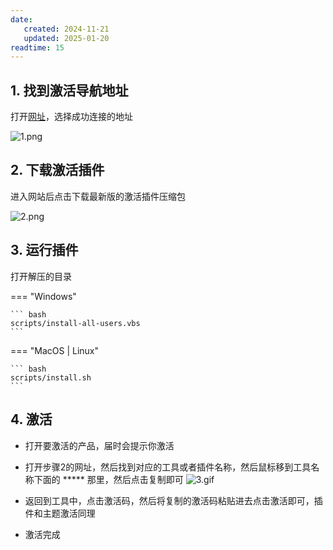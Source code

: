 ```yaml
---
date:
   created: 2024-11-21
   updated: 2025-01-20
readtime: 15
---
```

<!-- more -->

## 1. 找到激活导航地址
  打开[网址](https://3.jetbra.in/)，选择成功连接的地址
  
  ![1.png](https://www.leeyearn.cn/static/articlePicture/LeeYearn11732146419627785.png)

## 2. 下载激活插件
  进入网站后点击下载最新版的激活插件压缩包
  
  ![2.png](https://www.leeyearn.cn/static/articlePicture/LeeYearn11732146570361915.png)

## 3. 运行插件

打开解压的目录

=== "Windows"

    ``` bash
    scripts/install-all-users.vbs
    ```

=== "MacOS | Linux"

    ``` bash
    scripts/install.sh
    ```

## 4. 激活
  - 打开要激活的产品，届时会提示你激活

  - 打开步骤2的网址，然后找到对应的工具或者插件名称，然后鼠标移到工具名称下面的 ***** 那里，然后点击复制即可
    ![3.gif](https://www.leeyearn.cn/static/articlePicture/LeeYearn11732146891995770.gif)

  - 返回到工具中，点击激活码，然后将复制的激活码粘贴进去点击激活即可，插件和主题激活同理

  - 激活完成